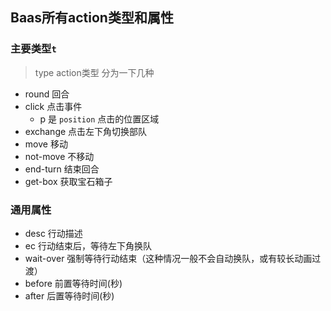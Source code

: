 ## Baas所有action类型和属性

### 主要类型`t`
> type action类型 分为一下几种
- round 回合
- click 点击事件
  - p 是 `position` 点击的位置区域
- exchange 点击左下角切换部队
- move 移动
- not-move 不移动
- end-turn 结束回合
- get-box 获取宝石箱子

### 通用属性
- desc 行动描述
- ec 行动结束后，等待左下角换队
- wait-over 强制等待行动结束（这种情况一般不会自动换队，或有较长动画过渡）
- before 前置等待时间(秒)
- after 后置等待时间(秒)